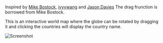 Inspired by [Mike Bostock](https://bl.ocks.org/mbostock/7ea1dde508cec6d2d95306f92642bc42), [ivyywang](http://bl.ocks.org/ivyywang/7c94cb5a3accd9913263) and [Jason Davies](https://www.jasondavies.com/maps/rotate/)
The drag frunction is borrowed from Mike Bostock.

This is an interactive world map where the globe can be rotated by dragging it and clicking the countries will display the country name.

![Screenshot](https://user-images.githubusercontent.com/33816465/42397007-3450af10-8132-11e8-8b02-5a2690288de4.png)
